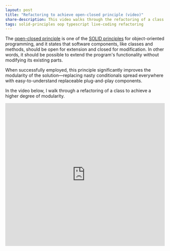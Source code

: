 ```yaml
---
layout: post
title: "Refactoring to achieve open-closed principle (video)"
share-description: This video walks through the refactoring of a class to make it "open for extension and closed for modification", improving its maintainability and testability.
tags: solid-principles oop typescript live-coding refactoring
---
```


The [open-closed principle](https://en.wikipedia.org/wiki/Open%E2%80%93closed_principle) is one of the [SOLID principles](https://en.wikipedia.org/wiki/SOLID) for object-oriented programming, and it states that software components, like classes and methods, should be open for extension and closed for modification. In other words, it should be possible to extend the program's functionality without modifying its existing parts.

When successfully employed, this principle significantly improves the modularity of the solution—replacing nasty conditionals spread everywhere with easy-to-understand replaceable plug-and-play components.

In the video below, I walk through a refactoring of a class to achieve a higher degree of modularity.

<iframe width="100%" height="450" src="https://www.youtube.com/embed/OTmYR7c4y5A?si=WtSbN_wzYj7YoZPk" title="YouTube video player" frameborder="0" allow="accelerometer; autoplay; clipboard-write; encrypted-media; gyroscope; picture-in-picture; web-share" allowfullscreen></iframe>
